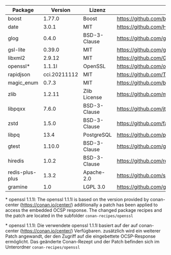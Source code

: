 | Package         | Version      | Lizenz       | Download-Link                                                        |
|-----------------|--------------|--------------|----------------------------------------------------------------------|
| boost           | 1.77.0       | Boost        | https://github.com/boostorg/boost/tree/boost-1.77.0                  |
| date            | 3.0.1        | MIT          | https://github.com/HowardHinnant/date/tree/v3.0.1                    |
| glog            | 0.4.0        | BSD-3-Clause | https://github.com/google/glog/tree/v0.4.0                           |
| gsl-lite        | 0.39.0       | MIT          | https://github.com/gsl-lite/gsl-lite/tree/v0.39.0                    |
| libxml2         | 2.9.12       | MIT          | https://github.com/GNOME/libxml2/tree/v2.9.10                        |
| openssl*        | 1.1.1l       | OpenSSL      | https://github.com/openssl/openssl/tree/OpenSSL_1_1_1l               |
| rapidjson       | cci.20211112 | MIT          | https://github.com/Tencent/rapidjson                                 |
| magic_enum      | 0.7.3        | MIT          | https://github.com/build2-packaging/magic_enum/releases/tag/v0.7.3   |
| zlib            | 1.2.11       | Zlib License | https://github.com/madler/zlib/releases/tag/v1.2.11                  |
| libpqxx         | 7.6.0        | BSD-3-Clause | https://github.com/jtv/libpqxx/tree/7.6.0                            |
| zstd            | 1.5.0        | BSD-3-Clause | https://github.com/facebook/zstd/tree/v1.5.0                         |
| libpq           | 13.4         | PostgreSQL   | https://github.com/postgres/postgres/tree/REL_13_4/src/backend/libpq |
| gtest           | 1.10.0       | BSD-3-Clause | https://github.com/google/googletest/releases/tag/release-1.10.0     |
| hiredis         | 1.0.2        | BSD-3-Clause | https://github.com/redis/hiredis/tree/v1.0.2                         |
| redis-plus-plus | 1.3.2        | Apache-2.0   | https://github.com/sewenew/redis-plus-plus/tree/1.3.2                |
| gramine         | 1.0          | LGPL 3.0     | https://github.com/gramineproject/gramine/releases/tag/v1.0          |

 \* openssl 1.1.1l: The openssl 1.1.1l is based on the version provided by conan-center (https://conan.io/center/)
   additionally a patch has been applied to access the embedded OCSP response.
   The changed package recipes and the patch are located in the subfolder `conan-recipes/openssl`

 \* openssl 1.1.1l: Die verwendete openssl 1.1.1l basiert auf der auf conan-center (https://conan.io/center/) Verfügbaren.
   zusätzlich wird ein weiterer Patch angewandt, der den Zugriff auf die eingebettete OCSP-Response ermöglicht.
   Das geänderte Conan-Rezept und der Patch befinden sich im Unterordner `conan-recipes/openssl`

